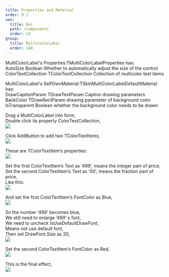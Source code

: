 ```yaml
---
title: Properties and Material
order: 0.1
nav:
  title: Doc
  path: /components
  order: 14
group:
  title: MultiColorLabel
  order: 140
---
```


MultiColorLabel's Properties:TMultiColorLabelProperties has:  
AutoSize Boolean Whether to automatically adjust the size of the control  
ColorTextCollection TColorTextCollection Collection of multicolor text items

MultiColorLabel's SelfOwnMaterial:TSkinMultiColorLabelDefaultMaterial has:  
DrawCaptionParam TDrawTextParam Caption drawing parameters  
BackColor TDrawRectParam drawing parameter of background color  
IsTransparent Boolean whether the background color needs to be drawn

Drag a MultiColorLabel into form,  
Double click its property ColorTextCollection,  
![](<http://www.orangeui.cn/orangeuiblog/OrangeUI/32.1.OrangeUI%E6%8E%A7%E4%BB%B6%E4%BD%BF%E7%94%A8%E8%AF%B4%E6%98%8E(%E5%A4%9A%E9%A2%9C%E8%89%B2%E6%A0%87%E7%AD%BE%E6%8E%A7%E4%BB%B6MultiColorLabel)(%E7%A4%BA%E4%BE%8B1%20%E5%9F%BA%E6%9C%AC%E5%8A%9F%E8%83%BD).files/image001.png>)

Click AddButton to add two TColorTextItems,  
![](<http://www.orangeui.cn/orangeuiblog/OrangeUI/32.1.OrangeUI%E6%8E%A7%E4%BB%B6%E4%BD%BF%E7%94%A8%E8%AF%B4%E6%98%8E(%E5%A4%9A%E9%A2%9C%E8%89%B2%E6%A0%87%E7%AD%BE%E6%8E%A7%E4%BB%B6MultiColorLabel)(%E7%A4%BA%E4%BE%8B1%20%E5%9F%BA%E6%9C%AC%E5%8A%9F%E8%83%BD).files/image003.png>)

These are TColorTextItem’s properties:  
![](<http://www.orangeui.cn/orangeuiblog/OrangeUI/32.1.OrangeUI%E6%8E%A7%E4%BB%B6%E4%BD%BF%E7%94%A8%E8%AF%B4%E6%98%8E(%E5%A4%9A%E9%A2%9C%E8%89%B2%E6%A0%87%E7%AD%BE%E6%8E%A7%E4%BB%B6MultiColorLabel)(%E7%A4%BA%E4%BE%8B1%20%E5%9F%BA%E6%9C%AC%E5%8A%9F%E8%83%BD).files/image005.png>)

Set the first ColorTextItem’s Text as ‘499’, means the integer part of price,  
Set the second ColorTextItem’s Text as ‘00’, means the fraction part of price,  
Like this:  
![](<http://www.orangeui.cn/orangeuiblog/OrangeUI/32.1.OrangeUI%E6%8E%A7%E4%BB%B6%E4%BD%BF%E7%94%A8%E8%AF%B4%E6%98%8E(%E5%A4%9A%E9%A2%9C%E8%89%B2%E6%A0%87%E7%AD%BE%E6%8E%A7%E4%BB%B6MultiColorLabel)(%E7%A4%BA%E4%BE%8B1%20%E5%9F%BA%E6%9C%AC%E5%8A%9F%E8%83%BD).files/image007.png>)

And set the first ColorTextItem’s FontColor as Blue,  
![](<http://www.orangeui.cn/orangeuiblog/OrangeUI/32.1.OrangeUI%E6%8E%A7%E4%BB%B6%E4%BD%BF%E7%94%A8%E8%AF%B4%E6%98%8E(%E5%A4%9A%E9%A2%9C%E8%89%B2%E6%A0%87%E7%AD%BE%E6%8E%A7%E4%BB%B6MultiColorLabel)(%E7%A4%BA%E4%BE%8B1%20%E5%9F%BA%E6%9C%AC%E5%8A%9F%E8%83%BD).files/image009.png>)

So the number ‘499’ becomes blue,  
We still need to enlarge ‘499’ s font,  
We need to uncheck IsUseDefaultDrawFont,  
Means not use default font,  
Then set DrawFont.Size as 20,  
![](<http://www.orangeui.cn/orangeuiblog/OrangeUI/32.1.OrangeUI%E6%8E%A7%E4%BB%B6%E4%BD%BF%E7%94%A8%E8%AF%B4%E6%98%8E(%E5%A4%9A%E9%A2%9C%E8%89%B2%E6%A0%87%E7%AD%BE%E6%8E%A7%E4%BB%B6MultiColorLabel)(%E7%A4%BA%E4%BE%8B1%20%E5%9F%BA%E6%9C%AC%E5%8A%9F%E8%83%BD).files/image011.png>)

Set the second ColorTextItem’s FontColor as Red,  
![](<http://www.orangeui.cn/orangeuiblog/OrangeUI/32.1.OrangeUI%E6%8E%A7%E4%BB%B6%E4%BD%BF%E7%94%A8%E8%AF%B4%E6%98%8E(%E5%A4%9A%E9%A2%9C%E8%89%B2%E6%A0%87%E7%AD%BE%E6%8E%A7%E4%BB%B6MultiColorLabel)(%E7%A4%BA%E4%BE%8B1%20%E5%9F%BA%E6%9C%AC%E5%8A%9F%E8%83%BD).files/image013.png>)

This is the final effect,  
![](<http://www.orangeui.cn/orangeuiblog/OrangeUI/32.1.OrangeUI%E6%8E%A7%E4%BB%B6%E4%BD%BF%E7%94%A8%E8%AF%B4%E6%98%8E(%E5%A4%9A%E9%A2%9C%E8%89%B2%E6%A0%87%E7%AD%BE%E6%8E%A7%E4%BB%B6MultiColorLabel)(%E7%A4%BA%E4%BE%8B1%20%E5%9F%BA%E6%9C%AC%E5%8A%9F%E8%83%BD).files/image015.png>)
